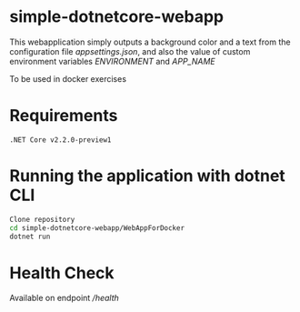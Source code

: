 # simple-dotnetcore-webapp 

This webapplication simply outputs a background color and a text from the configuration file *appsettings.json*, and also the value of custom environment variables *ENVIRONMENT* and *APP_NAME*

To be used in docker exercises

# Requirements
```
.NET Core v2.2.0-preview1
```

# Running the application with dotnet CLI
```bash
Clone repository
cd simple-dotnetcore-webapp/WebAppForDocker
dotnet run
```

# Health Check
Available on endpoint */health*
